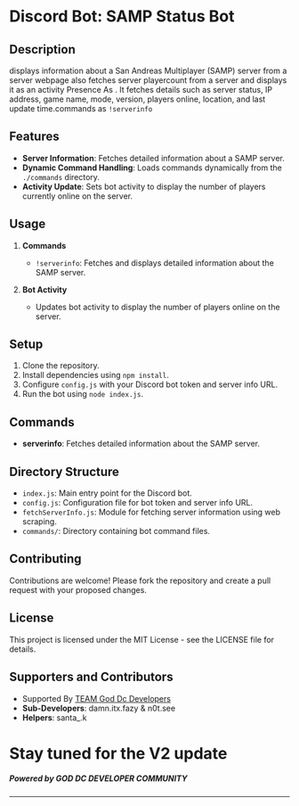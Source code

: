 
# Discord Bot: SAMP Status Bot

## Description
 displays information about a San Andreas Multiplayer (SAMP) server from a  server webpage also fetches server playercount from a server and displays it as an activity Presence As . It fetches details such as server status, IP address, game name, mode, version, players online, location, and last update time.commands as `!serverinfo`

## Features
- **Server Information**: Fetches detailed information about a SAMP server.
- **Dynamic Command Handling**: Loads commands dynamically from the `./commands` directory.
- **Activity Update**: Sets bot activity to display the number of players currently online on the server.

## Usage
1. **Commands**
   - `!serverinfo`: Fetches and displays detailed information about the SAMP server.

2. **Bot Activity**
   - Updates bot activity to display the number of players online on the server.

## Setup
1. Clone the repository.
2. Install dependencies using `npm install`.
3. Configure `config.js` with your Discord bot token and server info URL.
4. Run the bot using `node index.js`.

## Commands
- **serverinfo**: Fetches detailed information about the SAMP server.

## Directory Structure
- `index.js`: Main entry point for the Discord bot.
- `config.js`: Configuration file for bot token and server info URL.
- `fetchServerInfo.js`: Module for fetching server information using web scraping.
- `commands/`: Directory containing bot command files.

## Contributing
Contributions are welcome! Please fork the repository and create a pull request with your proposed changes.

## License
This project is licensed under the MIT License - see the LICENSE file for details.


## Supporters and Contributors

- Supported By [TEAM God Dc Developers](https://discord.gg/apF2ZBXZVF)
- **Sub-Developers**: damn.itx.fazy & n0t.see
- **Helpers**: santa_.k

# Stay tuned for the V2 update

##### Powered by GOD DC DEVELOPER COMMUNITY
---